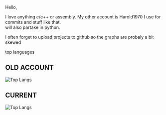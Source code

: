 Hello,

I love anything c/c++ or assembly. My other account is Harold1970 I use for commits and stuff like that.    
will also partake in python.

I often forget to upload projects to github so the graphs are probaly a bit skewed 

top languages
## OLD ACCOUNT
![Top Langs](https://github-readme-stats.vercel.app/api/top-langs/?username=harold1970)
## CURRENT
![Top Langs](https://github-readme-stats.vercel.app/api/top-langs/?username=harold42343253259023592375420374027340)


